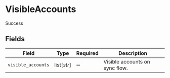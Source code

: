 # VisibleAccounts

Success


## Fields

| Field                          | Type                           | Required                       | Description                    |
| ------------------------------ | ------------------------------ | ------------------------------ | ------------------------------ |
| `visible_accounts`             | list[*str*]                    | :heavy_minus_sign:             | Visible accounts on sync flow. |